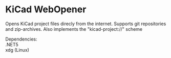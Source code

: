 # KiCad WebOpener

Opens KiCad project files direcly from the internet. Supports git repositories and zip-archives. Also implements the "kicad-project://" scheme

Dependencies:<br>
.NET5<br>
xdg (Linux)
